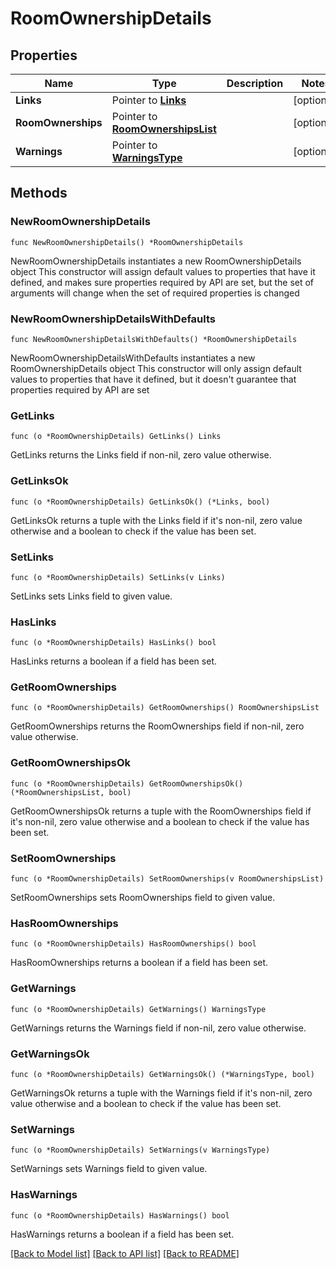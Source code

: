 # RoomOwnershipDetails

## Properties

Name | Type | Description | Notes
------------ | ------------- | ------------- | -------------
**Links** | Pointer to [**Links**](Links.md) |  | [optional] 
**RoomOwnerships** | Pointer to [**RoomOwnershipsList**](RoomOwnershipsList.md) |  | [optional] 
**Warnings** | Pointer to [**WarningsType**](WarningsType.md) |  | [optional] 

## Methods

### NewRoomOwnershipDetails

`func NewRoomOwnershipDetails() *RoomOwnershipDetails`

NewRoomOwnershipDetails instantiates a new RoomOwnershipDetails object
This constructor will assign default values to properties that have it defined,
and makes sure properties required by API are set, but the set of arguments
will change when the set of required properties is changed

### NewRoomOwnershipDetailsWithDefaults

`func NewRoomOwnershipDetailsWithDefaults() *RoomOwnershipDetails`

NewRoomOwnershipDetailsWithDefaults instantiates a new RoomOwnershipDetails object
This constructor will only assign default values to properties that have it defined,
but it doesn't guarantee that properties required by API are set

### GetLinks

`func (o *RoomOwnershipDetails) GetLinks() Links`

GetLinks returns the Links field if non-nil, zero value otherwise.

### GetLinksOk

`func (o *RoomOwnershipDetails) GetLinksOk() (*Links, bool)`

GetLinksOk returns a tuple with the Links field if it's non-nil, zero value otherwise
and a boolean to check if the value has been set.

### SetLinks

`func (o *RoomOwnershipDetails) SetLinks(v Links)`

SetLinks sets Links field to given value.

### HasLinks

`func (o *RoomOwnershipDetails) HasLinks() bool`

HasLinks returns a boolean if a field has been set.

### GetRoomOwnerships

`func (o *RoomOwnershipDetails) GetRoomOwnerships() RoomOwnershipsList`

GetRoomOwnerships returns the RoomOwnerships field if non-nil, zero value otherwise.

### GetRoomOwnershipsOk

`func (o *RoomOwnershipDetails) GetRoomOwnershipsOk() (*RoomOwnershipsList, bool)`

GetRoomOwnershipsOk returns a tuple with the RoomOwnerships field if it's non-nil, zero value otherwise
and a boolean to check if the value has been set.

### SetRoomOwnerships

`func (o *RoomOwnershipDetails) SetRoomOwnerships(v RoomOwnershipsList)`

SetRoomOwnerships sets RoomOwnerships field to given value.

### HasRoomOwnerships

`func (o *RoomOwnershipDetails) HasRoomOwnerships() bool`

HasRoomOwnerships returns a boolean if a field has been set.

### GetWarnings

`func (o *RoomOwnershipDetails) GetWarnings() WarningsType`

GetWarnings returns the Warnings field if non-nil, zero value otherwise.

### GetWarningsOk

`func (o *RoomOwnershipDetails) GetWarningsOk() (*WarningsType, bool)`

GetWarningsOk returns a tuple with the Warnings field if it's non-nil, zero value otherwise
and a boolean to check if the value has been set.

### SetWarnings

`func (o *RoomOwnershipDetails) SetWarnings(v WarningsType)`

SetWarnings sets Warnings field to given value.

### HasWarnings

`func (o *RoomOwnershipDetails) HasWarnings() bool`

HasWarnings returns a boolean if a field has been set.


[[Back to Model list]](../README.md#documentation-for-models) [[Back to API list]](../README.md#documentation-for-api-endpoints) [[Back to README]](../README.md)


